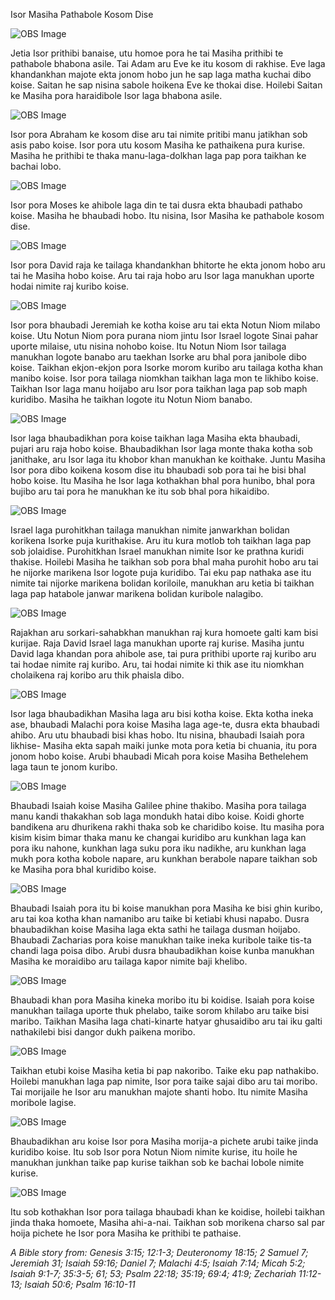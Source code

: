 Isor Masiha Pathabole Kosom Dise

![OBS Image](https://cdn.door43.org/obs/jpg/360px/obs-en-21-01.jpg)

Jetia Isor prithibi banaise, utu homoe pora he tai Masiha prithibi te pathabole bhabona asile.  Tai Adam aru Eve ke itu kosom di rakhise. Eve laga khandankhan majote ekta jonom hobo jun he sap laga matha kuchai dibo koise. Saitan he sap nisina sabole hoikena Eve ke thokai dise. Hoilebi Saitan ke Masiha pora haraidibole Isor laga bhabona asile.

![OBS Image](https://cdn.door43.org/obs/jpg/360px/obs-en-21-02.jpg)

Isor pora Abraham ke kosom dise aru tai nimite pritibi manu jatikhan sob asis pabo koise. Isor pora utu kosom Masiha ke pathaikena pura kurise. Masiha he prithibi te thaka manu-laga-dolkhan laga pap pora taikhan ke bachai lobo. 

![OBS Image](https://cdn.door43.org/obs/jpg/360px/obs-en-21-03.jpg)

Isor pora Moses ke ahibole laga din te tai dusra ekta bhaubadi pathabo koise. Masiha he bhaubadi hobo. Itu nisina, Isor Masiha ke pathabole kosom dise.  

![OBS Image](https://cdn.door43.org/obs/jpg/360px/obs-en-21-04.jpg)

Isor pora David raja ke tailaga khandankhan bhitorte he ekta jonom hobo aru tai he Masiha hobo koise. Aru tai raja hobo aru Isor laga manukhan uporte hodai nimite raj kuribo koise. 

![OBS Image](https://cdn.door43.org/obs/jpg/360px/obs-en-21-05.jpg)

Isor pora bhaubadi Jeremiah ke kotha koise aru tai ekta Notun Niom milabo koise.  Utu Notun Niom pora purana niom jintu Isor Israel logote Sinai pahar uporte milaise, utu nisina nohobo koise.  Itu Notun Niom Isor tailaga manukhan logote banabo aru taekhan Isorke aru bhal pora janibole dibo koise. Taikhan ekjon-ekjon pora Isorke morom kuribo aru tailaga kotha khan manibo koise. Isor pora tailaga niomkhan taikhan laga mon te likhibo koise.  Taikhan Isor laga manu hoijabo aru Isor pora taikhan laga pap sob maph kuridibo. Masiha he taikhan logote itu Notun Niom banabo. 

![OBS Image](https://cdn.door43.org/obs/jpg/360px/obs-en-21-06.jpg)

Isor laga bhaubadikhan pora koise taikhan laga Masiha ekta bhaubadi, pujari aru raja hobo koise.  Bhaubadikhan Isor laga monte thaka kotha sob janithake, aru Isor laga itu khobor khan manukhan ke koithake.  Juntu Masiha Isor pora dibo koikena kosom dise itu bhaubadi sob pora tai he bisi bhal hobo koise.  Itu Masiha he Isor laga kothakhan bhal pora hunibo, bhal pora bujibo aru tai pora he manukhan ke itu sob bhal pora hikaidibo.  

![OBS Image](https://cdn.door43.org/obs/jpg/360px/obs-en-21-07.jpg)

Israel laga purohitkhan tailaga manukhan nimite janwarkhan bolidan korikena Isorke puja kurithakise.  Aru itu kura motlob toh taikhan laga pap sob jolaidise. Purohitkhan Israel  manukhan nimite Isor ke prathna kuridi thakise. Hoilebi Masiha he taikhan sob pora bhal maha purohit hobo aru tai he nijorke marikena Isor logote puja kuridibo.  Tai eku pap nathaka ase itu nimite tai nijorke marikena bolidan koriloile, manukhan aru ketia bi taikhan laga pap hatabole janwar marikena bolidan kuribole nalagibo. 

![OBS Image](https://cdn.door43.org/obs/jpg/360px/obs-en-21-08.jpg)

Rajakhan aru sorkari-sahabkhan manukhan raj kura homoete galti kam bisi kurijae. Raja David Israel laga manukhan uporte raj kurise.  Masiha juntu David laga khandan pora ahibole ase, tai pura prithibi uporte raj kuribo aru tai hodae nimite raj kuribo. Aru, tai hodai nimite ki thik ase itu niomkhan cholaikena raj koribo aru thik phaisla dibo.  

![OBS Image](https://cdn.door43.org/obs/jpg/360px/obs-en-21-09.jpg)

Isor laga bhaubadikhan Masiha laga aru bisi kotha koise. Ekta kotha ineka ase, bhaubadi Malachi pora koise Masiha laga age-te, dusra ekta bhaubadi ahibo. Aru utu bhaubadi bisi khas hobo.  Itu nisina, bhaubadi Isaiah pora likhise- Masiha ekta sapah maiki junke mota pora ketia bi chuania, itu pora jonom hobo koise. Arubi bhaubadi Micah pora koise Masiha Bethelehem laga taun te jonom kuribo. 

![OBS Image](https://cdn.door43.org/obs/jpg/360px/obs-en-21-10.jpg)

Bhaubadi Isaiah koise Masiha Galilee phine thakibo.  Masiha pora tailaga manu kandi thakakhan sob laga mondukh hatai dibo koise. Koidi ghorte bandikena aru dhurikena rakhi thaka sob ke charidibo koise. Itu masiha pora kisim kisim bimar thaka manu ke changai kuridibo aru kunkhan laga kan pora iku nahone, kunkhan laga suku pora iku nadikhe, aru kunkhan laga mukh pora kotha kobole napare, aru kunkhan berabole napare taikhan sob ke Masiha pora bhal kuridibo koise. 

![OBS Image](https://cdn.door43.org/obs/jpg/360px/obs-en-21-11.jpg)

Bhaubadi Isaiah pora itu bi koise manukhan pora Masiha ke bisi ghin kuribo, aru tai koa kotha khan namanibo aru taike bi ketiabi khusi napabo. Dusra bhaubadikhan koise Masiha laga ekta sathi he tailaga dusman hoijabo. Bhaubadi Zacharias pora koise manukhan taike ineka kuribole taike tis-ta chandi laga poisa dibo. Arubi dusra bhaubadikhan koise kunba manukhan Masiha ke moraidibo aru tailaga kapor nimite baji khelibo. 

![OBS Image](https://cdn.door43.org/obs/jpg/360px/obs-en-21-12.jpg)

Bhaubadi khan pora Masiha kineka moribo itu bi koidise. Isaiah pora koise manukhan tailaga uporte thuk phelabo, taike sorom khilabo aru taike bisi maribo. Taikhan Masiha laga chati-kinarte hatyar ghusaidibo aru tai iku galti nathakilebi bisi dangor dukh paikena moribo. 

![OBS Image](https://cdn.door43.org/obs/jpg/360px/obs-en-21-13.jpg)

Taikhan etubi koise Masiha ketia bi pap nakoribo.  Taike eku pap nathakibo. Hoilebi manukhan laga pap nimite, Isor pora taike sajai dibo aru tai moribo.  Tai morijaile he Isor aru manukhan majote shanti hobo. Itu nimite Masiha moribole lagise. 

![OBS Image](https://cdn.door43.org/obs/jpg/360px/obs-en-21-14.jpg)

Bhaubadikhan aru koise Isor pora Masiha morija-a pichete arubi taike jinda kuridibo koise.  Itu sob Isor pora Notun Niom nimite kurise, itu hoile he manukhan junkhan taike pap kurise taikhan sob ke bachai lobole nimite kurise.  

![OBS Image](https://cdn.door43.org/obs/jpg/360px/obs-en-21-15.jpg)

Itu sob kothakhan Isor pora tailaga bhaubadi khan ke koidise, hoilebi taikhan jinda thaka homoete, Masiha ahi-a-nai. Taikhan sob morikena charso sal par hoija pichete he Isor pora Masiha ke prithibi te pathaise. 

_A Bible story from: Genesis 3:15; 12:1-3; Deuteronomy 18:15; 2 Samuel 7; Jeremiah 31; Isaiah 59:16; Daniel 7; Malachi 4:5; Isaiah 7:14; Micah 5:2; Isaiah 9:1-7; 35:3-5; 61; 53; Psalm 22:18; 35:19; 69:4; 41:9; Zechariah 11:12-13; Isaiah 50:6; Psalm 16:10-11_


